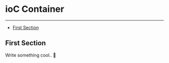 # ioC Container

---

- [First Section](#section-1)

<a name="section-1"></a>
## First Section

Write something cool.. 🦊
